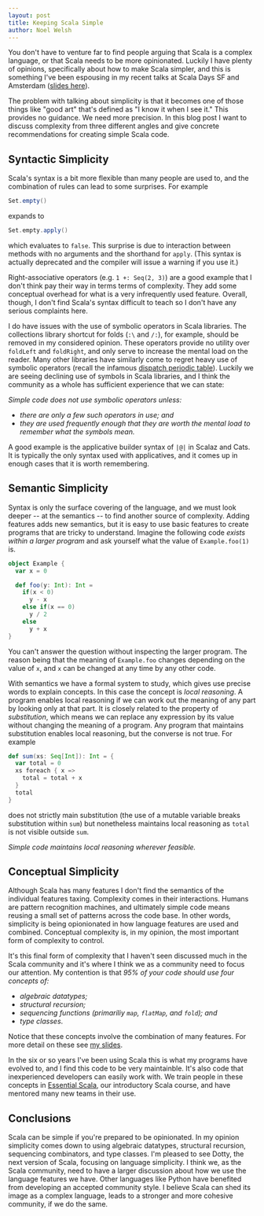 ```yaml
---
layout: post
title: Keeping Scala Simple
author: Noel Welsh
---
```


You don't have to venture far to find people arguing that Scala is a complex language, or that Scala needs to be more opinionated. Luckily I have plenty of opinions, specifically about how to make Scala simpler, and this is something I've been espousing in my recent talks at Scala Days SF and Amsterdam ([slides here][slides]). 

The problem with talking about simplicity is that it becomes one of those things like "good art" that's defined as "I know it when I see it." This provides no guidance. We need more precision. In this blog post I want to discuss complexity from three different angles and give concrete recommendations for creating simple Scala code.

<!-- break -->

## Syntactic Simplicity

Scala's syntax is a bit more flexible than many people are used to, and the combination of rules can lead to some surprises. For example

~~~ scala
Set.empty()
~~~

expands to

~~~ scala
Set.empty.apply()
~~~

which evaluates to `false`. This surprise is due to interaction between methods with no arguments and the shorthand for `apply`. (This syntax is actually deprecated and the compiler will issue a warning if you use it.)

Right-associative operators (e.g. `1 +: Seq(2, 3)`) are a good example that I don't think pay their way in terms terms of complexity. They add some conceptual overhead for what is a very infrequently used feature. Overall, though, I don't find Scala's syntax difficult to teach so I don't have any serious complaints here.

I do have issues with the use of symbolic operators in Scala libraries. The collections library shortcut for folds (`:\` and `/:`), for example, should be removed in my considered opinion. These operators provide no utility over `foldLeft` and `foldRight`, and only serve to increase the mental load on the reader. Many other libraries have similarly come to regret heavy use of symbolic operators (recall the infamous [dispatch periodic table][periodic-table]). Luckily we are seeing declining use of symbols in Scala libraries, and I think the community as a whole has sufficient experience that we can state:

*Simple code does not use symbolic operators unless:*

- *there are only a few such operators in use; and*
- *they are used frequently enough that they are worth the mental load to remember what the symbols mean.*

A good example is the applicative builder syntax of `|@|` in Scalaz and Cats. It is typically the only syntax used with applicatives, and it comes up in enough cases that it is worth remembering.

## Semantic Simplicity

Syntax is only the surface covering of the language, and we must look deeper -- at the semantics -- to find another source of complexity. Adding features adds new semantics, but it is easy to use basic features to create programs that are tricky to understand. Imagine the following code *exists within a larger program* and ask yourself what the value of `Example.foo(1)` is.

~~~ scala
object Example {
  var x = 0

  def foo(y: Int): Int =
    if(x < 0)
      y - x
    else if(x == 0)
      y / 2
    else
      y + x
}
~~~

You can't answer the question without inspecting the larger program. The reason being that the meaning of `Example.foo` changes depending on the value of `x`, and `x` can be changed at any time by any other code.

With semantics we have a formal system to study, which gives use precise words to explain concepts. In this case the concept is *local reasoning*. A program enables local reasoning if we can work out the meaning of any part by looking only at that part. It is closely related to the property of *substitution*, which means we can replace any expression by its value without changing the meaning of a program. Any program that maintains substitution enables local reasoning, but the converse is not true. For example

~~~ scala
def sum(xs: Seq[Int]): Int = {
  var total = 0
  xs foreach { x =>
    total = total + x
  }
  total
}
~~~

does not strictly main substitution (the use of a mutable variable breaks substitution within `sum`) but nonetheless maintains local reasoning as `total` is not visible outside `sum`.

*Simple code maintains local reasoning wherever feasible.*

## Conceptual Simplicity

Although Scala has many features I don't find the semantics of the individual features taxing. Complexity comes in their interactions. Humans are pattern recognition machines, and ultimately simple code means reusing a small set of patterns across the code base. In other words, simplicity is being opionionated in how language features are used and combined. Conceptual complexity is, in my opinion, the most important form of complexity to control.

It's this final form of complexity that I haven't seen discussed much in the Scala community and it's where I think we as a community need to focus our attention. My contention is that *95% of your code should use four concepts of:*

- *algebraic datatypes;*
- *structural recursion;*
- *sequencing functions (primariliy `map`, `flatMap`, and `fold`); and*
- *type classes*.

Notice that these concepts involve the combination of many features. For more detail on these see [my slides][slides].

In the six or so years I've been using Scala this is what my programs have evolved to, and I find this code to be very maintainble. It's also code that inexperienced developers can easily work with. We train people in these concepts in [Essential Scala][essential-scala], our introductory Scala course, and have mentored many new teams in their use.

## Conclusions

Scala can be simple if you're prepared to be opinionated. In my opinion simplicity comes down to using algebraic datatypes, structural recursion, sequencing combinators, and type classes. I'm pleased to see Dotty, the next version of Scala, focusing on language simplicity. I think we, as the Scala community, need to have a larger discussion about how we use the language features we have. Other languages like Python have benefited from developing an accepted community style. I believe Scala can shed its image as a complex language, leads to a stronger and more cohesive community, if we do the same.

[slides]: http://noelwelsh.com/assets/downloads/scala-days-amsterdam-2015.pdf
[periodic-table]: http://www.flotsam.nl/dispatch-periodic-table.html
[essential-scala]: http://underscore.io/training/courses/essential-scala/
